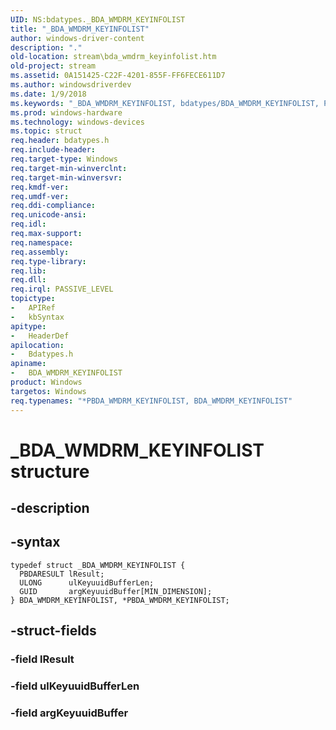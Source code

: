 ```yaml
---
UID: NS:bdatypes._BDA_WMDRM_KEYINFOLIST
title: "_BDA_WMDRM_KEYINFOLIST"
author: windows-driver-content
description: "."
old-location: stream\bda_wmdrm_keyinfolist.htm
old-project: stream
ms.assetid: 0A151425-C22F-4201-855F-FF6FECE611D7
ms.author: windowsdriverdev
ms.date: 1/9/2018
ms.keywords: "_BDA_WMDRM_KEYINFOLIST, bdatypes/BDA_WMDRM_KEYINFOLIST, PBDA_WMDRM_KEYINFOLIST structure pointer [Streaming Media Devices], PBDA_WMDRM_KEYINFOLIST, bdatypes/PBDA_WMDRM_KEYINFOLIST, BDA_WMDRM_KEYINFOLIST, *PBDA_WMDRM_KEYINFOLIST, stream.bda_wmdrm_keyinfolist, BDA_WMDRM_KEYINFOLIST structure [Streaming Media Devices]"
ms.prod: windows-hardware
ms.technology: windows-devices
ms.topic: struct
req.header: bdatypes.h
req.include-header: 
req.target-type: Windows
req.target-min-winverclnt: 
req.target-min-winversvr: 
req.kmdf-ver: 
req.umdf-ver: 
req.ddi-compliance: 
req.unicode-ansi: 
req.idl: 
req.max-support: 
req.namespace: 
req.assembly: 
req.type-library: 
req.lib: 
req.dll: 
req.irql: PASSIVE_LEVEL
topictype:
-	APIRef
-	kbSyntax
apitype:
-	HeaderDef
apilocation:
-	Bdatypes.h
apiname:
-	BDA_WMDRM_KEYINFOLIST
product: Windows
targetos: Windows
req.typenames: "*PBDA_WMDRM_KEYINFOLIST, BDA_WMDRM_KEYINFOLIST"
---
```


# _BDA_WMDRM_KEYINFOLIST structure


## -description





## -syntax


````
typedef struct _BDA_WMDRM_KEYINFOLIST {
  PBDARESULT lResult;
  ULONG      ulKeyuuidBufferLen;
  GUID       argKeyuuidBuffer[MIN_DIMENSION];
} BDA_WMDRM_KEYINFOLIST, *PBDA_WMDRM_KEYINFOLIST;
````


## -struct-fields




### -field lResult


### -field ulKeyuuidBufferLen


### -field argKeyuuidBuffer

